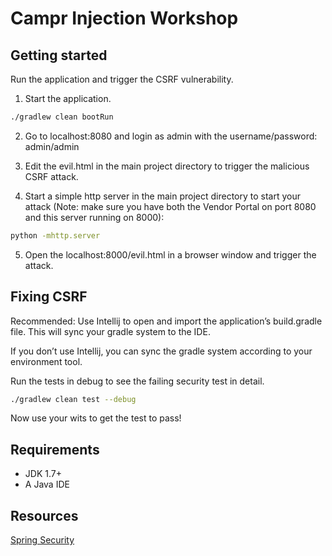 # Campr Injection Workshop

## Getting started

Run the application and trigger the CSRF vulnerability.

1. Start the application.
```bash
./gradlew clean bootRun
```

2. Go to localhost:8080 and login as admin with the username/password:
admin/admin

3. Edit the evil.html in the main project directory to trigger the malicious CSRF attack.

4. Start a simple http server in the main project directory to start your attack (Note: make sure you have both the Vendor Portal on port 8080 and this server running on 8000):

 ```bash
 python -mhttp.server
 ```

5. Open the localhost:8000/evil.html in a browser window and trigger the attack.

## Fixing CSRF

Recommended: Use Intellij to open and import the application’s build.gradle file. This will sync your gradle system to the IDE.

If you don’t use Intellij, you can sync the gradle system according to your environment tool.

Run the tests in debug to see the failing security test in detail.

```bash
./gradlew clean test --debug
```

Now use your wits to get the test to pass!

## Requirements

* JDK 1.7+
* A Java IDE

## Resources
[Spring Security](http://projects.spring.io/spring-security/#quick-start)
